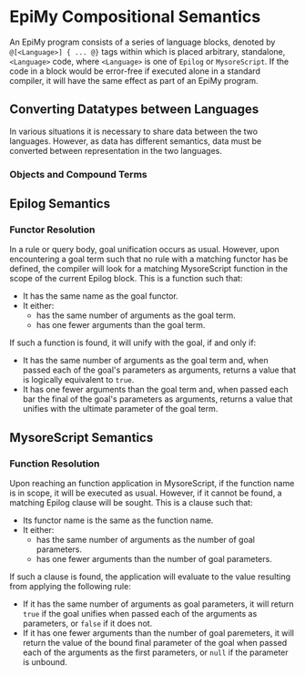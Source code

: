 # EpiMy Compositional Semantics
An EpiMy program consists of a series of language blocks, denoted by `@[<Language>] { ... @}` tags within which is placed arbitrary, standalone, `<Language>` code, where `<Language>` is one of `Epilog` or `MysoreScript`.
If the code in a block would be error-free if executed alone in a standard compiler, it will have the same effect as part of an EpiMy program.

## Converting Datatypes between Languages
In various situations it is necessary to share data between the two languages. However, as data has different semantics, data must be converted between representation in the two languages.
### Objects and Compound Terms

## Epilog Semantics
### Functor Resolution
In a rule or query body, goal unification occurs as usual. However, upon encountering a goal term such that no rule with a matching functor has be defined, the compiler will look for a matching MysoreScript function in the scope of the current Epilog block. This is a function such that:
- It has the same name as the goal functor.
- It either:
    - has the same number of arguments as the goal term.
    - has one fewer arguments than the goal term.

If such a function is found, it will unify with the goal, if and only if:
- It has the same number of arguments as the goal term and, when passed each of the goal's parameters as arguments, returns a value that is logically equivalent to `true`.
- It has one fewer arguments than the goal term and, when passed each bar the final of the goal's parameters as arguments, returns a value that unifies with the ultimate parameter of the goal term.

## MysoreScript Semantics
### Function Resolution
Upon reaching an function application in MysoreScript, if the function name is in scope, it will be executed as usual. However, if it cannot be found, a matching Epilog clause will be sought. This is a clause such that:
- Its functor name is the same as the function name.
- It either:
    - has the same number of arguments as the number of goal parameters.
    - has one fewer arguments than the number of goal parameters.

If such a clause is found, the application will evaluate to the value resulting from applying the following rule:
- If it has the same number of arguments as goal parameters, it will return `true` if the goal unifies when passed each of the arguments as parameters, or `false` if it does not.
- If it has one fewer arguments than the number of goal paremeters, it will return the value of the bound final parameter of the goal when passed each of the arguments as the first parameters, or `null` if the parameter is unbound.
